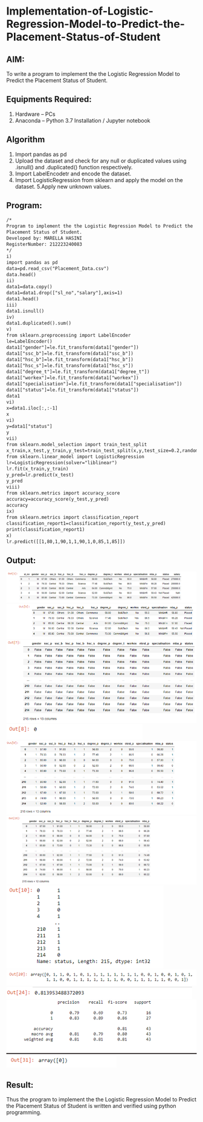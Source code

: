 # Implementation-of-Logistic-Regression-Model-to-Predict-the-Placement-Status-of-Student

## AIM:
To write a program to implement the the Logistic Regression Model to Predict the Placement Status of Student.

## Equipments Required:
1. Hardware – PCs
2. Anaconda – Python 3.7 Installation / Jupyter notebook

## Algorithm
1. Import pandas as pd
2. Upload the dataset and check for any null or duplicated values using .isnull() and .duplicated() function respectively.
3. Import LabelEncodetr and encode the dataset.
4. Import LogisticRegression from sklearn and apply the model on the dataset.
5.Apply new unknown values.

## Program:
```
/*
Program to implement the the Logistic Regression Model to Predict the Placement Status of Student.
Developed by: MARELLA HASINI
RegisterNumber: 212223240083
*/
i) 
import pandas as pd
data=pd.read_csv("Placement_Data.csv")
data.head()
ii)
data1=data.copy()
data1=data1.drop(["sl_no","salary"],axis=1)
data1.head()
iii)
data1.isnull()
iv)
data1.duplicated().sum()
v)
from sklearn.preprocessing import LabelEncoder
le=LabelEncoder()
data1["gender"]=le.fit_transform(data1["gender"])
data1["ssc_b"]=le.fit_transform(data1["ssc_b"])
data1["hsc_b"]=le.fit_transform(data1["hsc_b"])
data1["hsc_s"]=le.fit_transform(data1["hsc_s"])
data1["degree_t"]=le.fit_transform(data1["degree_t"])
data1["workex"]=le.fit_transform(data1["workex"])
data1["specialisation"]=le.fit_transform(data1["specialisation"])
data1["status"]=le.fit_transform(data1["status"])
data1
vi)
x=data1.iloc[:,:-1]
x
vi)
y=data1["status"]
y
vii)
from sklearn.model_selection import train_test_split
x_train,x_test,y_train,y_test=train_test_split(x,y,test_size=0.2,random_state=0)
from sklearn.linear_model import LogisticRegression
lr=LogisticRegression(solver="liblinear")
lr.fit(x_train,y_train)
y_pred=lr.predict(x_test)
y_pred
viii)
from sklearn.metrics import accuracy_score
accuracy=accuracy_score(y_test,y_pred)
accuracy
ix)
from sklearn.metrics import classification_report
classification_report1=classification_report(y_test,y_pred)
print(classification_report1)
x)
lr.predict([[1,80,1,90,1,1,90,1,0,85,1,85]])
```

## Output:
![OUTPUT](<ex 4.1-1.png>)
![OUTPUT](<ex 4.2-1.png>)
![OUTPUT](<ex 4.3-1.png>)
![OUTPUT](<ex 4.4-1.png>)
![OUTPUT](<ex 4.5-1.png>)
![OUTPUT](<ex 4.6-1.png>)
![alt text](4.7-1.png)
![alt text](<ex 4.8-1.png>)
![alt text](<ex 4.9-1.png>)
![alt text](<Screenshot 2024-05-09 223257.png>)
![alt text](<ex 5.0-1.png>)
## Result:
Thus the program to implement the the Logistic Regression Model to Predict the Placement Status of Student is written and verified using python programming.
